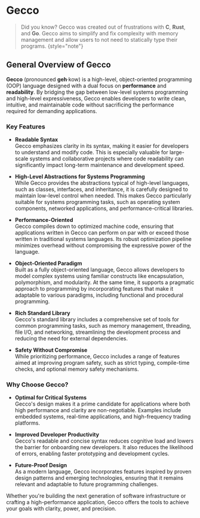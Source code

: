 # Gecco

> Did you know? Gecco was created out of frustrations with **C**, **Rust**, and **Go**. Gecco aims to simplify and 
> fix complexity with memory management and allow users to not need to statically type their programs.
{style="note"}

## General Overview of Gecco

**Gecco** (pronounced **geh**·kow) is a high-level, object-oriented programming (OOP) language designed with a dual focus on **performance** and **readability**. By bridging the gap between low-level systems programming and high-level expressiveness, Gecco enables developers to write clean, intuitive, and maintainable code without sacrificing the performance required for demanding applications.

### Key Features

- **Readable Syntax**  
  Gecco emphasizes clarity in its syntax, making it easier for developers to understand and modify code. This is especially valuable for large-scale systems and collaborative projects where code readability can significantly impact long-term maintenance and development speed.

- **High-Level Abstractions for Systems Programming**  
  While Gecco provides the abstractions typical of high-level languages, such as classes, interfaces, and inheritance, it is carefully designed to maintain low-level control when needed. This makes Gecco particularly suitable for systems programming tasks, such as operating system components, networked applications, and performance-critical libraries.

- **Performance-Oriented**  
  Gecco compiles down to optimized machine code, ensuring that applications written in Gecco can perform on par with or exceed those written in traditional systems languages. Its robust optimization pipeline minimizes overhead without compromising the expressive power of the language.

- **Object-Oriented Paradigm**  
  Built as a fully object-oriented language, Gecco allows developers to model complex systems using familiar constructs like encapsulation, polymorphism, and modularity. At the same time, it supports a pragmatic approach to programming by incorporating features that make it adaptable to various paradigms, including functional and procedural programming.

- **Rich Standard Library**  
  Gecco's standard library includes a comprehensive set of tools for common programming tasks, such as memory management, threading, file I/O, and networking, streamlining the development process and reducing the need for external dependencies.

- **Safety Without Compromise**  
  While prioritizing performance, Gecco includes a range of features aimed at improving program safety, such as strict typing, compile-time checks, and optional memory safety mechanisms.

### Why Choose Gecco?

- **Optimal for Critical Systems**  
  Gecco's design makes it a prime candidate for applications where both high performance and clarity are non-negotiable. Examples include embedded systems, real-time applications, and high-frequency trading platforms.

- **Improved Developer Productivity**  
  Gecco's readable and concise syntax reduces cognitive load and lowers the barrier for onboarding new developers. It also reduces the likelihood of errors, enabling faster prototyping and development cycles.

- **Future-Proof Design**  
  As a modern language, Gecco incorporates features inspired by proven design patterns and emerging technologies, ensuring that it remains relevant and adaptable to future programming challenges.

Whether you're building the next generation of software infrastructure or crafting a high-performance application, Gecco offers the tools to achieve your goals with clarity, power, and precision.

